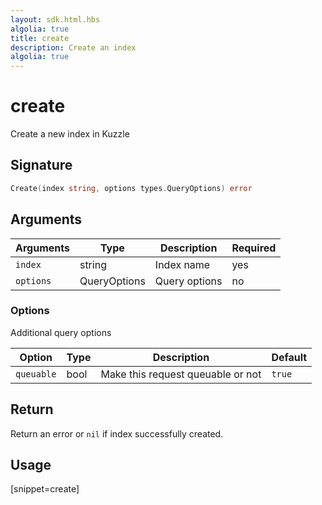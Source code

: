 ```yaml
---
layout: sdk.html.hbs
algolia: true
title: create
description: Create an index
algolia: true
---
```


# create

Create a new index in Kuzzle

## Signature

```go
Create(index string, options types.QueryOptions) error
```

## Arguments

| Arguments | Type         | Description                           | Required |
| --------- | ------------ | ------------------------------------- | -------- |
| `index`   | string       | Index name                            | yes      |
| `options` | QueryOptions | Query options | no       |

### **Options**

Additional query options

| Option     | Type    | Description                       | Default |
| ---------- | ------- | --------------------------------- | ------- |
| `queuable` | bool | Make this request queuable or not | `true`  |

## Return

Return an error or `nil` if index successfully created.

## Usage

[snippet=create]
